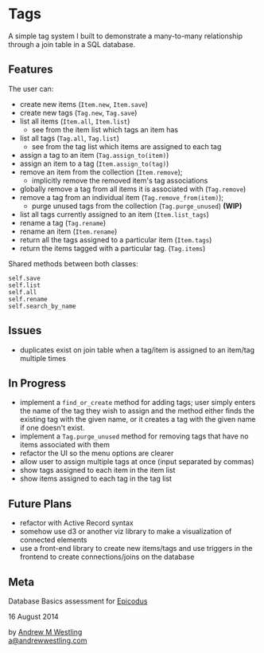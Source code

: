 # Tags

A simple tag system I built to demonstrate a many-to-many relationship through a join table in a SQL database.

## Features

The user can:

* create new items (`Item.new`, `Item.save`)
* create new tags (`Tag.new`, `Tag.save`)
* list all items (`Item.all`, `Item.list`)
  * see from the item list which tags an item has
* list all tags (`Tag.all`, `Tag.list`)
  * see from the tag list which items are assigned to each tag
* assign a tag to an item (`Tag.assign_to(item)`)
* assign an item to a tag (`Item.assign_to(tag)`)
* remove an item from the collection (`Item.remove`);
  * implicitly remove the removed item's tag associations
* globally remove a tag from all items it is associated with (`Tag.remove`)
* remove a tag from an individual item (`Tag.remove_from(item)`);
  * purge unused tags from the collection (`Tag.purge_unused`) **(WIP)**
* list all tags currently assigned to an item (`Item.list_tags`) 
* rename a tag (`Tag.rename`)
* rename an item (`Item.rename`)
* return all the tags assigned to a particular item (`Item.tags`) 
* return the items tagged with a particular tag. (`Tag.items`) 

Shared methods between both classes:

`self.save`  
`self.list`  
`self.all`  
`self.rename`  
`self.search_by_name`  

## Issues

* duplicates exist on join table when a tag/item is assigned to an item/tag multiple times

## In Progress

* implement a `find_or_create` method for adding tags; user simply enters the name of the tag they wish to assign and the method either finds the existing tag with the given name, or it creates a tag with the given name if one doesn't exist.
* implement a `Tag.purge_unused` method for removing tags that have no items associated with them
* refactor the UI so the menu options are clearer
* allow user to assign multiple tags at once (input separated by commas)
* show tags assigned to each item in the item list
* show items assigned to each tag in the tag list

## Future Plans

* refactor with Active Record syntax
* somehow use d3 or another viz library to make a visualization of connected elements
* use a front-end library to create new items/tags and use triggers in the frontend to create connections/joins on the database

## Meta

Database Basics assessment for [Epicodus](http://epicodus.com)

16 August 2014

by [Andrew M Westling](http://andrewwestling.com)  
a@andrewwestling.com